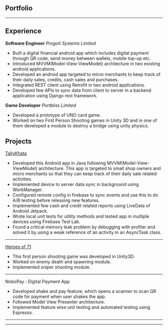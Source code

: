 ## Portfolio

---

## Experience

**Software Engineer**
*Progoti Systems Limited*

- Built a digital financial android app which includes digital payment through QR code, send money between wallets, mobile top-up etc.
- Introduced MVVM(Model-View-ViewModel) architecture in two existing android applications.
- Developed an android app targeted to micro merchants to keep track of their daily sales, credits, cash sales and
purchases.
- Integrated REST client using Retrofit in two android applications.
- Developed few APIs to sync data from client to server in a backend application using Django rest framework.

**Game Developer**
*Portbliss Limited*

- Developed a prototype of UNO card game.
- Worked on two First Person Shooting games in Unity 3D and in one of them developed a module to destroy a
bridge using unity physics.

## Projects

[TallyKhata](https://play.google.com/store/apps/details?id=com.progoti.tallykhata&hl=en&gl=US)

- Developed this Android app in Java following MVVM(Model-View-ViewModel) architecture. This app is targeted
to small shop owners and micro merchants so that they can keep track of their daily sale related activities.
- Implemented device to server data sync in background using WorkManager.
- Configured remote config in firebase to sync events and use this to do A/B testing before releasing new features.
- Implemented few cash and credit related reports using LiveData of Android Jetpack.
- Wrote local unit tests for utility methods and tested app in multiple devices using Firebase Test Lab.
- Found a critical memory leak problem by debugging with profiler and solved it by using a weak reference of an
activity in an AsyncTask class.



---
[Heroes of 71](https://play.google.com/store/apps/details?id=com.portbliss.ho71&hl=en&gl=US)

- This first person shooting game was developed in Unity3D.
- Worked on enemy death and spawning module.
- Implemented sniper shooting module.

---
NoboPay : Digital Payment App

- Developed shake and pay feature; which opens a scanner to scan QR code for payment when user shakes the app.
- Followed Model View Presenter architecture.
- Implemented feature wise unit testing and automated testing using Espresso.

---


---

